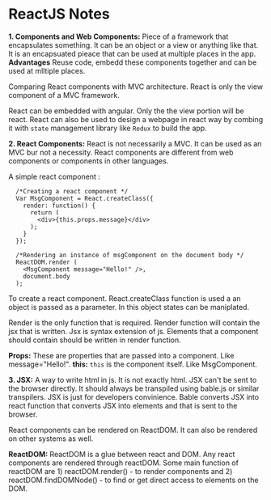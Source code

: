 # ReactJS Notes

**1. Components and Web Components:** Piece of a framework that encapsulates something. It can be an object or a view or anything like that. It is an encapsuated pieace that can be used at multiple places in the app. 
**Advantages** Reuse code, embedd these components together and can be used at mlltiple places.

Comparing React components with MVC architecture. React is only the view component of a MVC framework.

React can be embedded with angular. Only the the view portion will be react.
React can also be used to design a webpage in react way by combing it with `state` management library like `Redux` to build the app.

**2. React Components:** React is not necessarily a MVC. It can be used as an MVC bur not a necessity. React components are different from web components or components in other languages.

A simple react component :
```
  /*Creating a react component */
  Var MsgComponent = React.createClass({
    render: function() {
      return (
        <div>{this.props.message}</div>
      );
    }
  });

  /*Rendering an instance of msgComponent on the document body */
  ReactDOM.render (
    <MsgComponent message="Hello!" />,
    document.body
  );
```

To create a react component. React.createClass function is used a an object is passed as a parameter. In this object states can be maniplated. 

Render is the only function that is required. Render function will contain the jsx that is written. Jsx is syntax extension of js. Elements that a component should contain should be written in render function.

**Props:** These are properties that are passed into a component. Like message="Hello!".
**this:** `this` is the component itself. Like MsgComponent.

**3. JSX:** A way to write html in js. It is not exactly html. JSX can't be sent to the browser directly. It should always be transpiled using bable.js or similar transpilers. JSX is just for developers convinience. Bable converts JSX into react function that converts JSX into elements and that is sent to the browser. 

React components can be rendered on ReactDOM. It can also be rendered on other systems as well. 

**ReactDOM:** ReactDOM is a glue between react and DOM. Any react components are rendered through reactDOM. Some main function of reactDOM are 1) reactDOM.render() - to render components and 2) reactDOM.findDOMNode() - to find or get direct access to elements on the DOM.


